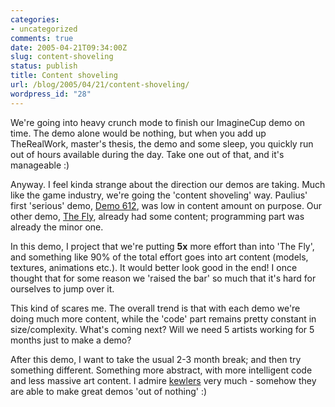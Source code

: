 ```yaml
---
categories:
- uncategorized
comments: true
date: 2005-04-21T09:34:00Z
slug: content-shoveling
status: publish
title: Content shoveling
url: /blog/2005/04/21/content-shoveling/
wordpress_id: "28"
---
```


We're going into heavy crunch mode to finish our ImagineCup demo on time. The demo alone would be nothing, but when you add up TheRealWork, master's thesis, the demo and some sleep, you quickly run out of hours available during the day. Take one out of that, and it's manageable :)

Anyway. I feel kinda strange about the direction our demos are taking. Much like the game industry, we're going the 'content shoveling' way. Paulius' first 'serious' demo, [Demo 612](http://nesnausk.org/project.php?project=10), was low in content amount on purpose. Our other demo, [The Fly](http://aras-p.info/projTheFly.html), already had some content; programming part was already the minor one.

In this demo, I project that we're putting **5x** more effort than into 'The Fly', and something like 90% of the total effort goes into art content (models, textures, animations etc.). It would better look good in the end! I once thought that for some reason we 'raised the bar' so much that it's hard for ourselves to jump over it.

This kind of scares me. The overall trend is that with each demo we're doing much more content, while the 'code' part remains pretty constant in size/complexity. What's coming next? Will we need 5 artists working for 5 months just to make a demo?

After this demo, I want to take the usual 2-3 month break; and then try something different. Something more abstract, with more intelligent code and less massive art content. I admire [kewlers](http://kewlers.scene.org/prods.html) very much - somehow they are able to make great demos 'out of nothing' :)

